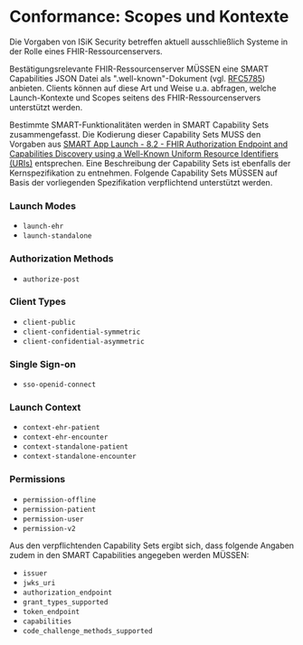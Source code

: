 # Conformance: Scopes und Kontexte

Die Vorgaben von ISiK Security betreffen aktuell ausschließlich Systeme in der Rolle eines FHIR-Ressourcenservers. 

Bestätigungsrelevante FHIR-Ressourcenserver MÜSSEN eine SMART Capabilities JSON Datei als ".well-known"-Dokument (vgl. [RFC5785](https://datatracker.ietf.org/doc/html/rfc5785)) anbieten. Clients können auf diese Art und Weise u.a. abfragen, welche Launch-Kontexte und Scopes seitens des FHIR-Ressourcenservers unterstützt werden.

Bestimmte SMART-Funktionalitäten werden in SMART Capability Sets zusammengefasst. Die Kodierung dieser Capability Sets MUSS den Vorgaben aus [SMART App Launch - 8.2 - FHIR Authorization Endpoint and Capabilities Discovery using a Well-Known Uniform Resource Identifiers (URIs)](https://hl7.org/fhir/smart-app-launch/STU2/conformance.html#using-well-known) entsprechen. Eine Beschreibung der Capability Sets ist ebenfalls der Kernspezifikation zu entnehmen. Folgende Capability Sets MÜSSEN auf Basis der vorliegenden Spezifikation verpflichtend unterstützt werden.

### Launch Modes

* ```launch-ehr```
* ```launch-standalone```

### Authorization Methods

* ```authorize-post```

### Client Types
   
* ```client-public```
* ```client-confidential-symmetric```
* ```client-confidential-asymmetric```

### Single Sign-on

* ```sso-openid-connect```

### Launch Context
    
* ```context-ehr-patient```
* ```context-ehr-encounter```
* ```context-standalone-patient```
* ```context-standalone-encounter```

### Permissions
    
* ```permission-offline```
* ```permission-patient```
* ```permission-user```
* ```permission-v2```

Aus den verpflichtenden Capability Sets ergibt sich, dass folgende Angaben zudem in den SMART Capabilities angegeben werden MÜSSEN:

* ```issuer```
* ```jwks_uri```
* ```authorization_endpoint```
* ```grant_types_supported```
* ```token_endpoint```
* ```capabilities```
* ```code_challenge_methods_supported```